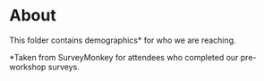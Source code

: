# About
This folder contains demographics* for who we are reaching.

*Taken from SurveyMonkey for attendees who completed our pre-workshop surveys.

